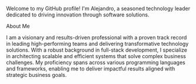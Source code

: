 Welcome to my GitHub profile! I'm Alejandro, a seasoned technology leader dedicated to driving innovation through software solutions.

About Me

I am a visionary and results-driven professional with a proven track record in leading high-performing teams and delivering transformative technology solutions. With a robust background in full-stack development, I specialize in architecting scalable and efficient systems that solve complex business challenges. 
My proficiency spans across various programming languages and frameworks, enabling me to deliver impactful results aligned with strategic business goals.
